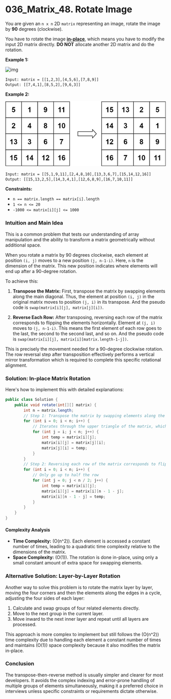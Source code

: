 # 036_Matrix_48. Rotate Image

You are given an `n x n` 2D `matrix` representing an image, rotate the image by **90** degrees (clockwise).

You have to rotate the image [**in-place**](https://en.wikipedia.org/wiki/In-place_algorithm), which means you have to modify the input 2D matrix directly. **DO NOT** allocate another 2D matrix and do the rotation.

 

**Example 1:**

![img](https://assets.leetcode.com/uploads/2020/08/28/mat1.jpg)

```
Input: matrix = [[1,2,3],[4,5,6],[7,8,9]]
Output: [[7,4,1],[8,5,2],[9,6,3]]
```

**Example 2:**

![img](https://raw.githubusercontent.com/JedLee6/PublicPicBed/main/uPic/mat2.jpg)

```
Input: matrix = [[5,1,9,11],[2,4,8,10],[13,3,6,7],[15,14,12,16]]
Output: [[15,13,2,5],[14,3,4,1],[12,6,8,9],[16,7,10,11]]
```

 

**Constraints:**

- `n == matrix.length == matrix[i].length`
- `1 <= n <= 20`
- `-1000 <= matrix[i][j] <= 1000`





### Intuition and Main Idea

This is a common problem that tests our understanding of array manipulation and the ability to transform a matrix geometrically without additional space.

When you rotate a matrix by 90 degrees clockwise, each element at position `(i, j)` moves to a new position `(j, n-1-i)`. Here, `n` is the dimension of the matrix. This new position indicates where elements will end up after a 90-degree rotation.

To achieve this:
1. **Transpose the Matrix:** First, transpose the matrix by swapping elements along the main diagonal. Thus, the element at position `(i, j)` in the original matrix moves to position `(j, i)` in its transpose. And the pseudo code is `swap(matrix[i][j], matrix[j][i])`. 

2. **Reverse Each Row:** After transposing, reversing each row of the matrix corresponds to flipping the elements horizontally. Element at `(j, i)` moves to `(j, n-1-i)`. This means the first element of each row goes to the last, the second to the second last, and so on. And the pseudo code is `swap(matrix[i][j], matrix[i][matrix.length-1-j])`. 


This is precisely the movement needed for a 90-degree clockwise rotation. The row reversal step after transposition effectively performs a vertical mirror transformation which is required to complete this specific rotational alignment.

### Solution: In-place Matrix Rotation

Here's how to implement this with detailed explanations:

```java
public class Solution {
    public void rotate(int[][] matrix) {
        int n = matrix.length;
        // Step 1: Transpose the matrix by swapping elements along the main diagonal to convert columns into rows.
        for (int i = 0; i < n; i++) {
            // Iterates through the upper triangle of the matrix, which start j from i to avoid re-transposing
            for (int j = i; j < n; j++) {  
                int temp = matrix[i][j];
                matrix[i][j] = matrix[j][i];
                matrix[j][i] = temp;
            }
        }
        // Step 2: Reversing each row of the matrix corresponds to flipping the elements horizontally
        for (int i = 0; i < n; i++) {
            // Only go up to half the row
            for (int j = 0; j < n / 2; j++) {
                int temp = matrix[i][j];
                matrix[i][j] = matrix[i][n - 1 - j];
                matrix[i][n - 1 - j] = temp;
            }
        }
    }
}
```

#### Complexity Analysis
- **Time Complexity:** \(O(n^2)\). Each element is accessed a constant number of times, leading to a quadratic time complexity relative to the dimensions of the matrix.
- **Space Complexity:** \(O(1)\). The rotation is done in-place, using only a small constant amount of extra space for swapping elements.

### Alternative Solution: Layer-by-Layer Rotation

Another way to solve this problem is to rotate the matrix layer by layer, moving the four corners and then the elements along the edges in a cycle, adjusting the four sides of each layer:

1. Calculate and swap groups of four related elements directly.
2. Move to the next group in the current layer.
3. Move inward to the next inner layer and repeat until all layers are processed.

This approach is more complex to implement but still follows the \(O(n^2)\) time complexity due to handling each element a constant number of times and maintains \(O(1)\) space complexity because it also modifies the matrix in-place.

### Conclusion

The transpose-then-reverse method is usually simpler and clearer for most developers. It avoids the complex indexing and error-prone handling of multiple groups of elements simultaneously, making it a preferred choice in interviews unless specific constraints or requirements dictate otherwise.



